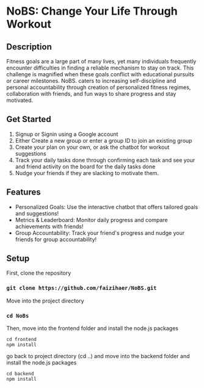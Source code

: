 # NoBS: Change Your Life Through Workout

## Description
Fitness goals are a large part of many lives, yet many individuals frequently encounter difficulties in finding a reliable mechanism to stay on track. This challenge is magnified when these goals conflict with educational pursuits or career milestones. NoBS. caters to increasing self-discipline and personal accountability through creation of personalized fitness regimes, collaboration with friends, and fun ways to share progress and stay motivated.

## Get Started
1. Signup or Signin using a Google account
2. Either Create a new group or enter a group ID to join an existing group
3. Create your plan on your own, or ask the chatbot for workout suggestions
4. Track your daily tasks done through confirming each task and see your and friend activity on the board for the daily tasks done
5. Nudge your friends if they are slacking to motivate them. 


## Features
* Personalized Goals: Use the interactive chatbot that offers tailored goals and suggestions!
* Metrics & Leaderboard: Monitor daily progress and compare achievements with friends!
* Group Accountability: Track your friend's progress and nudge your friends for group accountability! 


## Setup
First, clone the repository 

### `git clone https://github.com/faizihaer/NoBS.git`

Move into the project directory 

### `cd NoBs`

Then, move into the frontend folder and install the node.js packages

```
cd frontend
npm install
```

go back to project directory (cd ..) and move into the backend folder and install the node.js packages

```
cd backend
npm install
```